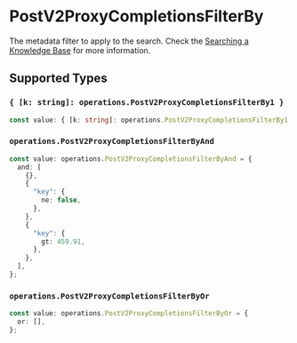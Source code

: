 # PostV2ProxyCompletionsFilterBy

The metadata filter to apply to the search. Check the [Searching a Knowledge Base](https://dash.readme.com/project/orqai/v2.0/docs/searching-a-knowledge-base) for more information.


## Supported Types

### `{ [k: string]: operations.PostV2ProxyCompletionsFilterBy1 }`

```typescript
const value: { [k: string]: operations.PostV2ProxyCompletionsFilterBy1 } = {};
```

### `operations.PostV2ProxyCompletionsFilterByAnd`

```typescript
const value: operations.PostV2ProxyCompletionsFilterByAnd = {
  and: [
    {},
    {
      "key": {
        ne: false,
      },
    },
    {
      "key": {
        gt: 459.91,
      },
    },
  ],
};
```

### `operations.PostV2ProxyCompletionsFilterByOr`

```typescript
const value: operations.PostV2ProxyCompletionsFilterByOr = {
  or: [],
};
```

